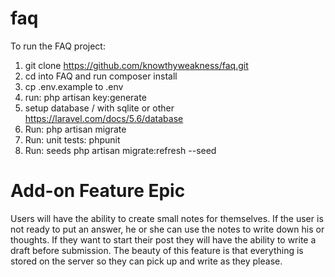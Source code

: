 # faq

To run the FAQ project:

1. git clone https://github.com/knowthyweakness/faq.git
2. cd into FAQ and run composer install
3. cp .env.example to .env
4. run: php artisan key:generate
5. setup database / with sqlite or other https://laravel.com/docs/5.6/database
6. Run: php artisan migrate
7. Run: unit tests: phpunit
8. Run: seeds php artisan migrate:refresh --seed

# Add-on Feature Epic
Users will have the ability to create small notes for themselves. If the user is not ready to put an answer, he or she can use the notes to write down his or thoughts. If they want to start their post they will have the ability to write a draft before submission. The beauty of this feature is that everything is stored on the server so they can pick up and write as they please.